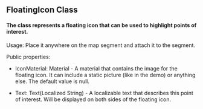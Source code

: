 ## FloatingIcon Class

#### The class represents a floating icon that can be used to highlight points of interest.

Usage: Place it anywhere on the map segment and attach it to the segment. 

Public properties: 

- IconMaterial: Material - A material that contains the image for the floating icon. It can include a static picture (like in the demo) or anything else. The default value is null.

- Text: Text(Localized String) - A localizable text that describes this point of interest. Will be displayed on both sides of the floating icon.
